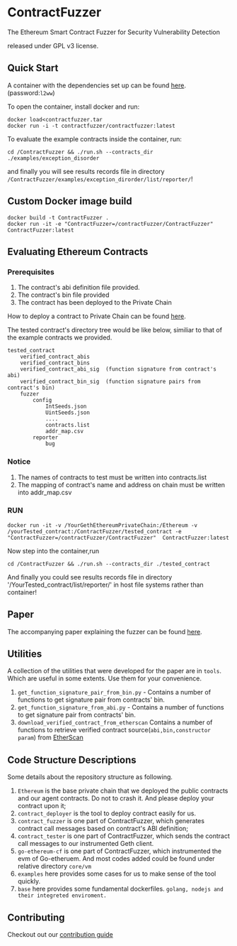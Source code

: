 # ContractFuzzer

The Ethereum Smart Contract Fuzzer for Security Vulnerability Detection

released under GPL v3 license.

## Quick Start

A container with the dependencies set up can be found [here](https://pan.baidu.com/s/1NZJGY4Zks0ZulPt5QnScCA).(password:`l2ww`)

To open the container, install docker and run:
```
docker load<contractfuzzer.tar 
docker run -i -t contractfuzzer/contractfuzzer:latest
```

To evaluate the example contracts inside the container, run:

```
cd /ContractFuzzer && ./run.sh --contracts_dir ./examples/exception_disorder
```

and finally you will see results records file in directory  `/ContractFuzzer/examples/exception_dirorder/list/reporter/`!

## Custom Docker image build


```
docker build -t ContractFuzzer .
docker run -it -e "ContractFuzzer=/contractFuzzer/ContractFuzzer"  ContractFuzzer:latest
```

## Evaluating Ethereum Contracts
### Prerequisites

1. The contract's abi definition file provided.
2. The contract's bin file provided
3. The contract has been deployed to the Private Chain

How to deploy a contract to Private Chain can be found [here](/how-to-deploy-a-contract.md).

The tested contract's directory tree would be like below, similiar to that of the example contracts we provided.
```
tested_contract
    verified_contract_abis
    verified_contract_bins
    verified_contract_abi_sig  (function signature from contract's abi)
    verified_contract_bin_sig  (function signature pairs from contract's bin)
    fuzzer
        config
            IntSeeds.json
            UintSeeds.json
            ....
            contracts.list
            addr_map.csv
        reporter
            bug
```
### Notice

1. The names of contracts to test must be written into contracts.list  
2. The mapping of contract's name and address on chain must be written into addr_map.csv

### RUN

```
docker run -it -v /YourGethEthereumPrivateChain:/Ethereum -v /yourTested_contract:/ContractFuzzer/tested_contract -e "ContractFuzzer=/contractFuzzer/ContractFuzzer"  ContractFuzzer:latest
```

Now step into the container,run
```
cd /ContractFuzzer && ./run.sh --contracts_dir ./tested_contract
```

And finally you could see results records file in directory '/YourTested_contract/list/reporter/' in host file systems rather than container!


## Paper

The accompanying paper explaining the fuzzer can be found [here](https://github.com/gongbell/ContractFuzzer/blob/master/ASE18-ContractFuzzer.pdf).


## Utilities

A collection of the utilities that were developed for the paper are in `tools`. Which are useful in some extents. Use them for your convenience.

1. `get_function_signature_pair_from_bin.py` - Contains a number of functions to get signature pair from contracts' bin.
2. `get_function_signature_from_abi.py` - Contains a number of functions to get signature pair from contracts' bin.
3. `download_verified_contract_from_etherscan`  Contains a number of functions to retrieve verified contract source(`abi,bin,constructor param`) from [EtherScan](https://etherscan.io)

## Code Structure Descriptions

Some details about the repository structure as following.

1. `Ethereum` is the base private chain that we deployed the public contracts and  our agent contracts. Do not to crash it. And please deploy your contract upon it;
2. `contract_deployer` is the tool to deploy contract easily for us.
3. `contract_fuzzer` is one part of ContractFuzzer, which generates contract call messages based on contract's ABI definition;
4.  `contract_tester` is one part of ContractFuzzer, which sends the contract call messages to our instrumented Geth client.
5.  `go-ethereum-cf` is one part of ContractFuzzer, which instrumented the evm of Go-etheruem. And most codes added could be found under relative directory `core/vm`
6.  `examples` here provides some cases for us to make sense of the tool quickly.
7.  `base` here provides some fundamental dockerfiles. `golang, nodejs and their integreted enviroment.`

## Contributing

Checkout out our [contribution guide](https://github.com/gongbell/ContractFuzzer/blob/master/CONTRIBUTING.md) 



